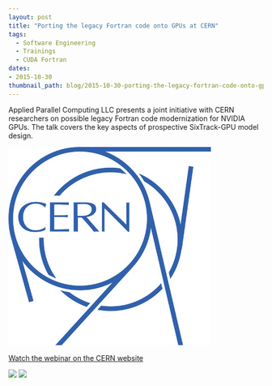 ```yaml
---
layout: post
title: "Porting the legacy Fortran code onto GPUs at CERN"
tags:
  - Software Engineering
  - Trainings
  - CUDA Fortran
dates:
- 2015-10-30
thumbnail_path: blog/2015-10-30-porting-the-legacy-fortran-code-onto-gpus-at-cern/cern.jpg
---
```


Applied Parallel Computing LLC presents a joint initiative with CERN researchers on possible legacy Fortran code modernization for NVIDIA GPUs. The talk covers the key aspects of prospective SixTrack-GPU model design.

![alt text](\assets\img\blog\2015-10-30-porting-the-legacy-fortran-code-onto-gpus-at-cern\cern.jpg "Logo Title Text 1")

[Watch the webinar on the CERN website](https://cds.cern.ch/record/2062033)

[![](https://img.youtube.com/vi/RaMy2vfWGvA/0.jpg)](https://youtu.be/RaMy2vfWGvA)
[![](https://img.youtube.com/vi/vt1MFBLHzzw/0.jpg)](https://youtu.be/vt1MFBLHzzw)
